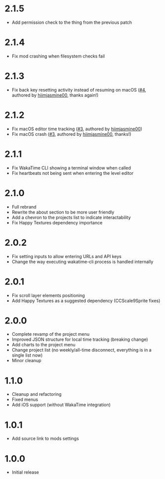 # 2.1.5
- Add permission check to the thing from the previous patch

# 2.1.4
- Fix mod crashing when filesystem checks fail

# 2.1.3
- Fix back key resetting activity instead of resuming on macOS ([#4](https://github.com/ggodpl/WakaTimeGD/pull/4), authored by [hiimjasmine00](https://github.com/hiimjasmine00), thanks again!)

# 2.1.2
- Fix macOS editor time tracking ([#3](https://github.com/ggodpl/WakaTimeGD/pull/3), authored by [hiimjasmine00](https://github.com/hiimjasmine00))
- Fix macOS crash ([#3](https://github.com/ggodpl/WakaTimeGD/pull/3), authored by [hiimjasmine00](https://github.com/hiimjasmine00), thanks!)

# 2.1.1
- Fix WakaTime CLI showing a terminal window when called
- Fix heartbeats not being sent when entering the level editor

# 2.1.0
- Full rebrand
- Rewrite the about section to be more user friendly 
- Add a chevron to the projects list to indicate interactability
- Fix Happy Textures dependency importance

# 2.0.2
- Fix setting inputs to allow entering URLs and API keys
- Change the way executing wakatime-cli process is handled internally

# 2.0.1
- Fix scroll layer elements positioning
- Add Happy Textures as a suggested dependency (CCScale9Sprite fixes)

# 2.0.0
- Complete revamp of the project menu
- Improved JSON structure for local time tracking (breaking change)
- Add charts to the project menu
- Change project list (no weekly/all-time disconnect, everything is in a single list now)
- Minor cleanup

# 1.1.0
- Cleanup and refactoring
- Fixed menus
- Add iOS support (without WakaTime integration)

# 1.0.1
- Add source link to mods settings

# 1.0.0
- Initial release